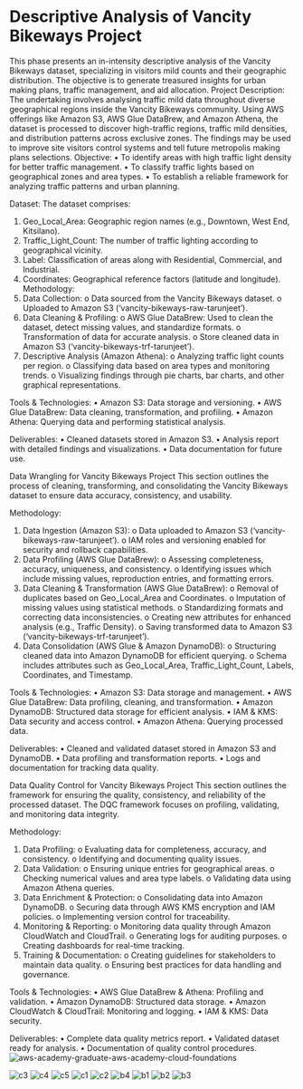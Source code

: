 # Descriptive Analysis of Vancity Bikeways Project
This phase presents an in-intensity descriptive analysis of the Vancity Bikeways dataset, specializing in visitors mild counts and their geographic distribution. The objective is to generate treasured insights for urban making plans, traffic management, and aid allocation.
Project Description:
The undertaking involves analysing traffic mild data throughout diverse geographical regions inside the Vancity Bikeways community. Using AWS offerings like Amazon S3, AWS Glue DataBrew, and Amazon Athena, the dataset is processed to discover high-traffic regions, traffic mild densities, and distribution patterns across exclusive zones. The findings may be used to improve site visitors control systems and tell future metropolis making plans selections.
Objective:
•	To identify areas with high traffic light density for better traffic management.
•	To classify traffic lights based on geographical zones and area types.
•	To establish a reliable framework for analyzing traffic patterns and urban planning.

Dataset:
The dataset comprises:
1.	Geo_Local_Area: Geographic region names (e.g., Downtown, West End, Kitsilano).
2.	Traffic_Light_Count: The number of traffic lighting according to geographical vicinity.
3.	Label: Classification of areas along with Residential, Commercial, and Industrial.
4.	Coordinates: Geographical reference factors (latitude and longitude).
Methodology:
1.	Data Collection:
o	Data sourced from the Vancity Bikeways dataset.
o	Uploaded to Amazon S3 (‘vancity-bikeways-raw-tarunjeet’).
2.	Data Cleaning & Profiling:
o	AWS Glue DataBrew: Used to clean the dataset, detect missing values, and standardize formats.
o	Transformation of data for accurate analysis.
o	Store cleaned data in Amazon S3 (‘vancity-bikeways-trf-tarunjeet’).
3.	Descriptive Analysis (Amazon Athena):
o	Analyzing traffic light counts per region.
o	Classifying data based on area types and monitoring trends.
o	Visualizing findings through pie charts, bar charts, and other graphical representations.

Tools & Technologies:
•	Amazon S3: Data storage and versioning.
•	AWS Glue DataBrew: Data cleaning, transformation, and profiling.
•	Amazon Athena: Querying data and performing statistical analysis.

Deliverables:
•	Cleaned datasets stored in Amazon S3.
•	Analysis report with detailed findings and visualizations.
•	Data documentation for future use.

Data Wrangling for Vancity Bikeways Project
This section outlines the process of cleaning, transforming, and consolidating the Vancity Bikeways dataset to ensure data accuracy, consistency, and usability.

Methodology:
1.	Data Ingestion (Amazon S3):
o	Data uploaded to Amazon S3 (‘vancity-bikeways-raw-tarunjeet’).
o	IAM roles and versioning enabled for security and rollback capabilities.
2.	Data Profiling (AWS Glue DataBrew):
o	Assessing completeness, accuracy, uniqueness, and consistency.
o	Identifying issues which include missing values, reproduction entries, and formatting errors.
3.	Data Cleaning & Transformation (AWS Glue DataBrew):
o	Removal of duplicates based on Geo_Local_Area and Coordinates.
o	Imputation of missing values using statistical methods.
o	Standardizing formats and correcting data inconsistencies.
o	Creating new attributes for enhanced analysis (e.g., Traffic Density).
o	Saving transformed data to Amazon S3 (‘vancity-bikeways-trf-tarunjeet’).
4.	Data Consolidation (AWS Glue & Amazon DynamoDB):
o	Structuring cleaned data into Amazon DynamoDB for efficient querying.
o	Schema includes attributes such as Geo_Local_Area, Traffic_Light_Count, Labels, Coordinates, and Timestamp.

Tools & Technologies:
•	Amazon S3: Data storage and management.
•	AWS Glue DataBrew: Data profiling, cleaning, and transformation.
•	Amazon DynamoDB: Structured data storage for efficient analysis.
•	IAM & KMS: Data security and access control.
•	Amazon Athena: Querying processed data.

Deliverables:
•	Cleaned and validated dataset stored in Amazon S3 and DynamoDB.
•	Data profiling and transformation reports.
•	Logs and documentation for tracking data quality.

Data Quality Control for Vancity Bikeways Project
This section outlines the framework for ensuring the quality, consistency, and reliability of the processed dataset. The DQC framework focuses on profiling, validating, and monitoring data integrity.

Methodology:
1.	Data Profiling:
o	Evaluating data for completeness, accuracy, and consistency.
o	Identifying and documenting quality issues.
2.	Data Validation:
o	Ensuring unique entries for geographical areas.
o	Checking numerical values and area type labels.
o	Validating data using Amazon Athena queries.
3.	Data Enrichment & Protection:
o	Consolidating data into Amazon DynamoDB.
o	Securing data through AWS KMS encryption and IAM policies.
o	Implementing version control for traceability.
4.	Monitoring & Reporting:
o	Monitoring data quality through Amazon CloudWatch and CloudTrail.
o	Generating logs for auditing purposes.
o	Creating dashboards for real-time tracking.
5.	Training & Documentation:
o	Creating guidelines for stakeholders to maintain data quality.
o	Ensuring best practices for data handling and governance.

Tools & Technologies:
•	AWS Glue DataBrew & Athena: Profiling and validation.
•	Amazon DynamoDB: Structured data storage.
•	Amazon CloudWatch & CloudTrail: Monitoring and logging.
•	IAM & KMS: Data security.

Deliverables:
•	Complete data quality metrics report.
•	Validated dataset ready for analysis.
•	Documentation of quality control procedures.
![aws-academy-graduate-aws-academy-cloud-foundations](https://github.com/user-attachments/assets/2d99a566-724b-42c2-aa8e-7be66fb48b81)

![c3](https://github.com/user-attachments/assets/91b650f4-58aa-4d0c-bb50-754f6f8644c9)
![c4](https://github.com/user-attachments/assets/1fd3a4db-0703-488d-8cef-9fc5c3ceaeab)
![c5](https://github.com/user-attachments/assets/bafcf67d-1b04-4bb9-991f-7662993b9f7e)
![c1](https://github.com/user-attachments/assets/a5c79374-884b-42b7-bf76-3b2f44cee037)
![c2](https://github.com/user-attachments/assets/cd55477d-aa55-4711-9eb2-bb20e75805c0)
![b4](https://github.com/user-attachments/assets/92bd68d9-1806-41cb-ae90-289cea2d3af7)
![b1](https://github.com/user-attachments/assets/12b36da8-0c3e-4e52-90b5-eae634d589b3)
![b2](https://github.com/user-attachments/assets/90cbb0aa-d5db-42a0-9b8b-d412730d2c58)
![b3](https://github.com/user-attachments/assets/acb48fbc-7c6a-4fae-89d6-8e6e0299a12f)
